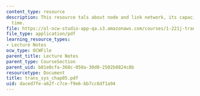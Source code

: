 ```yaml
---
content_type: resource
description: This resource tals about node and link network, its capacity, and travel
  time.
file: https://ol-ocw-studio-app-qa.s3.amazonaws.com/courses/1-221j-transportation-systems-fall-2004/daced7fea62fc7cef9e6bb7cc6df1a94_trans_sys_chap05.pdf
file_type: application/pdf
learning_resource_types:
- Lecture Notes
ocw_type: OCWFile
parent_title: Lecture Notes
parent_type: CourseSection
parent_uid: b81e0cfa-368c-050a-30d0-2502b8824c8b
resourcetype: Document
title: trans_sys_chap05.pdf
uid: daced7fe-a62f-c7ce-f9e6-bb7cc6df1a94
---
```

